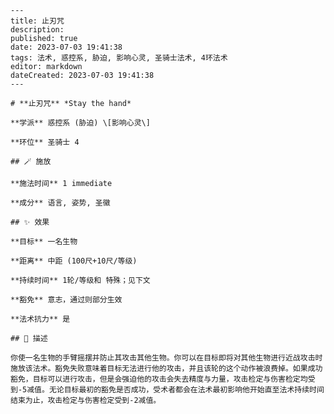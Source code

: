 
    ---
    title: 止刃咒
    description: 
    published: true
    date: 2023-07-03 19:41:38
    tags: 法术, 惑控系, 胁迫, 影响心灵, 圣骑士法术, 4环法术
    editor: markdown
    dateCreated: 2023-07-03 19:41:38
    ---

    # **止刃咒** *Stay the hand*

    **学派** 惑控系 (胁迫) \[影响心灵\] 

    **环位** 圣骑士 4

    ## 🪄 施放

    **施法时间** 1 immediate

    **成分** 语言, 姿势, 圣徽

    ## ✨ 效果 

    **目标** 一名生物 

    **距离** 中距 (100尺+10尺/等级)  

    **持续时间** 1轮/等级和 特殊；见下文 

    **豁免** 意志，通过则部分生效

    **法术抗力** 是

    ## 📖 描述

    你使一名生物的手臂摇摆并防止其攻击其他生物。你可以在目标即将对其他生物进行近战攻击时施放该法术。豁免失败意味着目标无法进行他的攻击，并且该轮的这个动作被浪费掉。如果成功豁免，目标可以进行攻击，但是会强迫他的攻击会失去精度与力量，攻击检定与伤害检定均受到-5减值。无论目标最初的豁免是否成功，受术者都会在法术最初影响他开始直至法术持续时间结束为止，攻击检定与伤害检定受到-2减值。
    